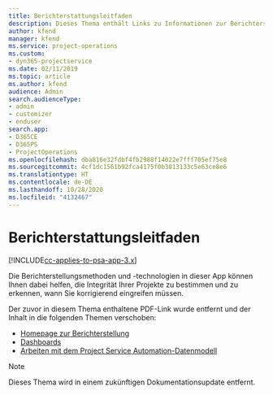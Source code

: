 ```yaml
---
title: Berichterstattungsleitfaden
description: Dieses Thema enthält Links zu Informationen zur Berichterstellung.
author: kfend
manager: kfend
ms.service: project-operations
ms.custom:
- dyn365-projectservice
ms.date: 02/11/2019
ms.topic: article
ms.author: kfend
audience: Admin
search.audienceType:
- admin
- customizer
- enduser
search.app:
- D365CE
- D365PS
- ProjectOperations
ms.openlocfilehash: dba816e32fdbf4fb2988f14022e7fff705ef75e8
ms.sourcegitcommit: 4cf1dc1561b92fca4175f0b3813133c5e63ce8e6
ms.translationtype: HT
ms.contentlocale: de-DE
ms.lasthandoff: 10/28/2020
ms.locfileid: "4132467"
---
```

# <a name="reporting-guide"></a>Berichterstattungsleitfaden

[!INCLUDE[cc-applies-to-psa-app-3.x](../../includes/cc-applies-to-psa-app-3x.md)]

Die Berichterstellungsmethoden und -technologien in dieser App können Ihnen dabei helfen, die Integrität Ihrer Projekte zu bestimmen und zu erkennen, wann Sie korrigierend eingreifen müssen. 

Der zuvor in diesem Thema enthaltene PDF-Link wurde entfernt und der Inhalt in die folgenden Themen verschoben:

- [Homepage zur Berichterstellung](../reports-reporting-dynamics-365-project-service.md)
- [Dashboards](../reports-dashboards.md)
- [Arbeiten mit dem Project Service Automation-Datenmodell](../reports-working-project-service-data-model.md)

> [!NOTE]
> Dieses Thema wird in einem zukünftigen Dokumentationsupdate entfernt. 
